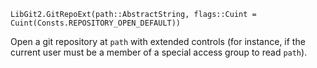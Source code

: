 ```
LibGit2.GitRepoExt(path::AbstractString, flags::Cuint = Cuint(Consts.REPOSITORY_OPEN_DEFAULT))
```

Open a git repository at `path` with extended controls (for instance, if the current user must be a member of a special access group to read `path`).
